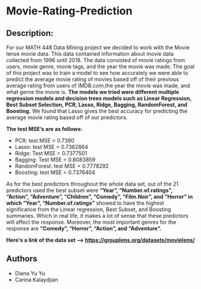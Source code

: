 # Movie-Rating-Prediction

Description:
---
For our MATH 448 Data Mining project we decided to work with the Movie lense movie data. 
This data contained information about movie data collected from 1996 until 2018. 
The data consisted of movie ratings from users, movie genre, movie tags, and the year the movie was made. 
The goal of this project was to train a model to see how accurately we were able to predict the average movie rating of movies based off of their previous average rating from users of IMDB.com,the year the movie was made, and what genre the movie is. 
**The models we tried were different multiple regression models and decision trees models such as Linear Regression, Best Subset Selection, PCR, Lasso, Ridge, Bagging, RandomForest, and Boosting.** 
We found that Lasso gives the best accuracy for predicting the average movie rating based off of our predictors. 

**The test MSE’s are as follows:**
* PCR: test MSE = 0.7390
* Lasso: test MSE = 0.7362864
* Ridge: Test MSE = 0.7377501
* Bagging: Test MSE = 0.8083859 
* RandomForest: test MSE = 0.7778292
* Boosting: test MSE = 0.7376404


As for the best predictors throughout the whole data set, out of the 21 predictors used
the best subset were **“Year”, “Number.of.ratings”, “Action”, “Adventure”, “Children”,
“Comedy”, “Film.Noir”, and “Horror” in which “Year”, “Number.of.ratings”** showed to have
the highest significance from the Linear regression, Best Subset, and Boosting summaries.
Which in real life, it makes a lot of sense that these predictors will affect the response.
Moreover, the most important genres for the response are **“Comedy”, “Horror”,
“Action”, and “Adventure”.**


**Here's a link of the data set --> 
https://grouplens.org/datasets/movielens/**

Authors
-------------
* Diana Yu Yu
* Carina Kalaydjian
